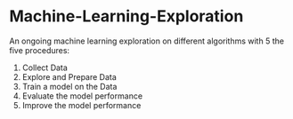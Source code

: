 # Machine-Learning-Exploration
An ongoing machine learning exploration on different algorithms with 5 the five procedures: 
1. Collect Data
2. Explore and Prepare Data
3. Train a model on the Data
4. Evaluate the model performance
5. Improve the model performance

